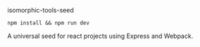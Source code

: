isomorphic-tools-seed

```
npm install && npm run dev
```

A universal seed for react projects using Express and Webpack.
